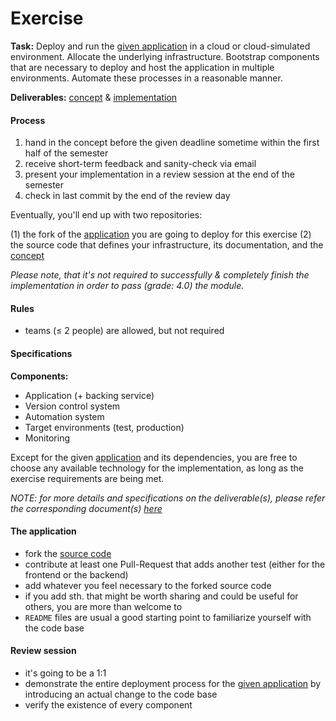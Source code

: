 Exercise
========


__Task:__ Deploy and run the [given application](https://github.com/lucendio/lecture-devops-app) in a cloud or
cloud-simulated environment. Allocate the underlying infrastructure. Bootstrap components that are necessary 
to deploy and host the application in multiple environments. Automate these processes in a reasonable manner.

__Deliverables:__ [concept](./deliverables/exercise_concept.md) & [implementation](./deliverables/exercise_implementation.md)


#### Process

1. hand in the concept before the given deadline sometime within the first half of the semester
2. receive short-term feedback and sanity-check via email
3. present your implementation in a review session at the end of the semester
4. check in last commit by the end of the review day

Eventually, you'll end up with two repositories:

(1) the fork of the [application](https://github.com/lucendio/lecture-devops-app) you are going to deploy for this
    exercise
(2) the source code that defines your infrastructure, its documentation, and the
    [concept](./deliverables/exercise_concept.md)

*Please note, that it's not required to successfully & completely finish the implementation in order to pass (grade: 4.0)
the module.*


#### Rules

* teams (≤ 2 people) are allowed, but not required


#### Specifications

__Components:__

* Application (+ backing service)
* Version control system
* Automation system
* Target environments (test, production)
* Monitoring

Except for the given [application](https://github.com/lucendio/lecture-devops-app) and its dependencies, you are free to
choose any available technology for the implementation, as long as the exercise requirements are being met.  

*NOTE: for more details and specifications on the deliverable(s), please refer the corresponding document(s) 
[here](./deliverables)*


#### The application

* fork the [source code](https://github.com/lucendio/lecture-devops-app)
* contribute at least one Pull-Request that adds another test (either for the frontend or the backend)
* add whatever you feel necessary to the forked source code
* if you add sth. that might be worth sharing and could be useful for others, you are more than welcome to
* `README` files are usual a good starting point to familiarize yourself with the code base


#### Review session

* it's going to be a 1:1 
* demonstrate the entire deployment process for the [given application](https://github.com/lucendio/lecture-devops-app)
  by introducing an actual change to the code base
* verify the existence of every component
